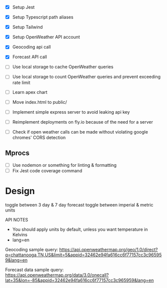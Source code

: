 - [x] Setup Jest
- [x] Setup Typescript path aliases
- [x] Setup Tailwind
- [x] Setup OpenWeather API account
- [x] Geocoding api call 
- [x] Forecast API call 
- [ ] Use local storage to cache OpenWeather queries
- [ ] Use local storage to count OpenWeather queries and prevent exceeding rate limit
- [ ] Learn apex chart
- [ ] Move index.html to public/
- [ ] Implement simple express server to avoid leaking api key
- [ ] Reimplement deployments on fly.io because of the need for a server
- [ ] Check if open weather calls can be made without violating google chromes' CORS detection


## Mprocs
- [ ] Use nodemon or something for linting & formatting
- [ ] Fix Jest code coverage command

# Design
toggle between 3 day & 7 day forecast
toggle between imperial & metric units

API NOTES
- You should apply units by default, unless you want temperature in Kelvins
- lang=en

Geocoding sample query:
https://api.openweathermap.org/geo/1.0/direct?q=chattanooga,TN,US&limit=5&appid=32462e94fa616cc6f77157cc3c965959&lang=en

Forecast data sample query:
https://api.openweathermap.org/data/3.0/onecall?lat=35&lon=-85&appid=32462e94fa616cc6f77157cc3c965959&lang=en


